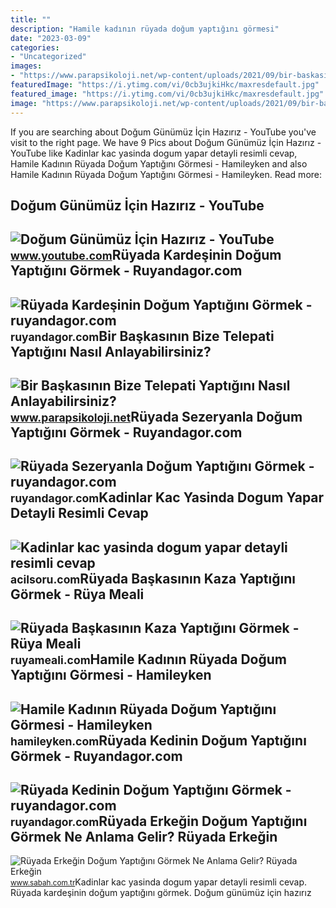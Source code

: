 ```yaml
---
title: ""
description: "Hamile kadının rüyada doğum yaptığını görmesi"
date: "2023-03-09"
categories:
- "Uncategorized"
images:
- "https://www.parapsikoloji.net/wp-content/uploads/2021/09/bir-baskasinin-bize-telepati-yaptigini-nasil-anlayabiliriz.jpg"
featuredImage: "https://i.ytimg.com/vi/0cb3ujkiHkc/maxresdefault.jpg"
featured_image: "https://i.ytimg.com/vi/0cb3ujkiHkc/maxresdefault.jpg"
image: "https://www.parapsikoloji.net/wp-content/uploads/2021/09/bir-baskasinin-bize-telepati-yaptigini-nasil-anlayabiliriz.jpg"
---
```


If you are searching about Doğum Günümüz İçin Hazırız - YouTube you've visit to the right page. We have 9 Pics about Doğum Günümüz İçin Hazırız - YouTube like Kadinlar kac yasinda dogum yapar detayli resimli cevap, Hamile Kadının Rüyada Doğum Yaptığını Görmesi - Hamileyken and also Hamile Kadının Rüyada Doğum Yaptığını Görmesi - Hamileyken. Read more:

Doğum Günümüz İçin Hazırız - YouTube
------------------------------------

 ![Doğum Günümüz İçin Hazırız - YouTube](https://i.ytimg.com/vi/0cb3ujkiHkc/maxresdefault.jpg) <small>www.youtube.com</small>Rüyada Kardeşinin Doğum Yaptığını Görmek - Ruyandagor.com
---------------------------------------------------------

 ![Rüyada Kardeşinin Doğum Yaptığını Görmek - ruyandagor.com](https://images.ruyandagor.com/2017/04/kardesinin-dogum-yaptigini-gormek-1724.jpg) <small>ruyandagor.com</small>Bir Başkasının Bize Telepati Yaptığını Nasıl Anlayabilirsiniz?
--------------------------------------------------------------

 ![Bir Başkasının Bize Telepati Yaptığını Nasıl Anlayabilirsiniz?](https://www.parapsikoloji.net/wp-content/uploads/2021/09/bir-baskasinin-bize-telepati-yaptigini-nasil-anlayabiliriz.jpg) <small>www.parapsikoloji.net</small>Rüyada Sezeryanla Doğum Yaptığını Görmek - Ruyandagor.com
---------------------------------------------------------

 ![Rüyada Sezeryanla Doğum Yaptığını Görmek - ruyandagor.com](https://images.ruyandagor.com/2017/04/sezeryanla-dogum-yaptigini-gormek-2040.jpg) <small>ruyandagor.com</small>Kadinlar Kac Yasinda Dogum Yapar Detayli Resimli Cevap
------------------------------------------------------

 ![Kadinlar kac yasinda dogum yapar detayli resimli cevap](https://www.acilsoru.com/up/cevap/2769/en-erken-kac-yasinda-dogum-yapilir.jpg) <small>acilsoru.com</small>Rüyada Başkasının Kaza Yaptığını Görmek - Rüya Meali
----------------------------------------------------

 ![Rüyada Başkasının Kaza Yaptığını Görmek - Rüya Meali](http://ruyameali.com/wp-content/uploads/2017/07/ruyada-baskasinin-kaza-yaptigini-gormek-810x540.jpg) <small>ruyameali.com</small>Hamile Kadının Rüyada Doğum Yaptığını Görmesi - Hamileyken
----------------------------------------------------------

 ![Hamile Kadının Rüyada Doğum Yaptığını Görmesi - Hamileyken](https://hamileyken.com/wp-content/uploads/2022/03/Ruyada-Dogum-Yaptigini-Gormek.jpg) <small>hamileyken.com</small>Rüyada Kedinin Doğum Yaptığını Görmek - Ruyandagor.com
------------------------------------------------------

 ![Rüyada Kedinin Doğum Yaptığını Görmek - ruyandagor.com](https://images.ruyandagor.com/2017/04/kedinin-dogum-yaptigini-gormek-1539.jpg) <small>ruyandagor.com</small>Rüyada Erkeğin Doğum Yaptığını Görmek Ne Anlama Gelir? Rüyada Erkeğin
---------------------------------------------------------------------

 ![Rüyada Erkeğin Doğum Yaptığını Görmek Ne Anlama Gelir? Rüyada Erkeğin](https://iasbh.tmgrup.com.tr/dd6625/650/344/0/62/723/441?u=https://isbh.tmgrup.com.tr/sbh/2022/06/27/ruyada-erkegin-dogum-yaptigini-gormek-ne-anlama-gelir-ruyada-erkegin-dogum-yapmasinin-anlami-1656315167819.jpg) <small>www.sabah.com.tr</small>Kadinlar kac yasinda dogum yapar detayli resimli cevap. Rüyada kardeşinin doğum yaptığını görmek. Doğum günümüz i̇çin hazırız

